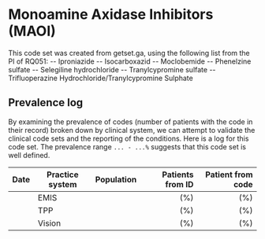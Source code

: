 # Monoamine Axidase Inhibitors (MAOI) 

This code set was created from getset.ga, using the following list from the PI of RQ051:
-- Iproniazide
-- Isocarboxazid
-- Moclobemide
-- Phenelzine sulfate
-- Selegiline hydrochloride
-- Tranylcypromine sulfate
-- Trifluoperazine Hydrochloride/Tranylcypromine Sulphate


## Prevalence log

By examining the prevalence of codes (number of patients with the code in their record) broken down by clinical system, we can attempt to validate the clinical code sets and the reporting of the conditions. Here is a log for this code set. The prevalence range `... - ...%` suggests that this code set is well defined.

| Date       | Practice system | Population | Patients from ID | Patient from code |
| ---------- | --------------- | ---------- | ---------------: | ----------------: |
|            | EMIS            |            |              (%) |               (%) |
|            | TPP             |            |              (%) |               (%) |
|            | Vision          |            |              (%) |               (%) |